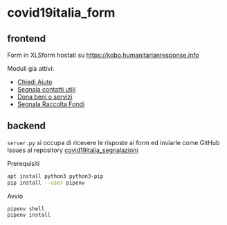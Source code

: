 # covid19italia_form

## frontend

Form in XLSform hostati su https://kobo.humanitarianresponse.info

Moduli già attivi:

- [Chiedi Aiuto](https://ee.humanitarianresponse.info/x/#aozLp5mz)
- [Segnala contatti utili](https://ee.humanitarianresponse.info/x/#TTWdM1cJ)
- [Dona beni o servizi](https://ee.humanitarianresponse.info/x/#jc0dY8z7)
- [Segnala Raccolta Fondi](https://ee.humanitarianresponse.info/x/#2glr4leb)

## backend

`server.py` si occupa di ricevere le risposte ai form ed inviarle come GitHub Issues al repository [covid19italia_segnalazioni](https://github.com/emergenzeHack/covid19italia_segnalazioni/)

Prerequisiti

```bash
apt install python3 python3-pip
pip install --user pipenv
```

Avvio

```bash
pipenv shell
pipenv install
```
